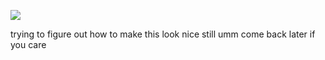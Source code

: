 ![](https://komarev.com/ghpvc/?username=bitethebullett&color=49d4b8&label=VIEWS&abbreviated=true) 

<p>trying to figure out how to make this look nice still umm come back later if you care</p>
